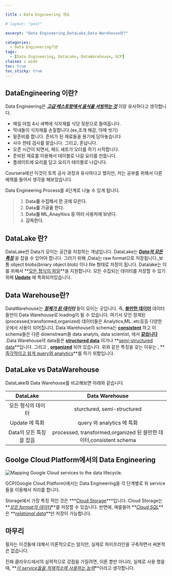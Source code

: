 ```yaml
---

title : Data Engineering 개요

# layout: "post"

excerpt: "Data Engineering,DataLake,Data Warehouse란?"

categories:
  - Data Engineering기본
tags:
  - [Data Engineering, DataLake, DataWarehouse, GCP]
classes : wide
toc: true
toc_sticky: true
---
```



## DataEngineering 이란?

Data Engineering은 ***<u>고급 레스토랑에서 음식을 서빙하는 것</u>*** 이랑 유사하다고 생각합니다. 

- 매일 아침 4시 새벽에 식자재를 식당 뒷문으로 들여옵니다.
- 막내들이 식자재를 손질합니다.(ex,조개 해감, 야채 씻기)
- 밑준비를 합니다. 준비가 된 재료들을 용기에 담아놓습니다
- 사수 한테 검사를 맡습니다. 그리고, 혼납니다.
- 오픈 시간이 되면서, 헤드 셰프가 오더를 하기 시작합니다.
- 준비된 재료를 이용해서 테이블로 나갈 요리를 만듭니다.
- 플레이트에 요리를 담고 요리가 테이블로 나갑니다.

Coursera에선 이것이 토목 공사 과정과 유사하다고 했지만, 저는 공부를 위해서 다른 예제를 들어서 생각을 해보았습니다.

Data Engineering Process를 4단계로 나눌 수 있게 됩니다.

> 1. **Data를 수집해서 한 곳에 모은다.**
> 2. **Data를 가공을 한다.**
> 3. **Data를 ML,Anayltics 등 여러 사용처에 보낸다.**
> 4. **감독한다.**



## DataLake 란?

DataLake란 Data가 모이는 공간을 지칭하는 개념입니다. DataLake는 ***<u>Data의 모든 특징</u>*** 을 잡을 수 있어야 합니다. 그러기 위해 ,Data는 raw format으로 저장됩니다.,보통 object blobs(binary object blob) 이나 file 형태로 저장이 됩니다. Datalake는 이를 위해서 **<u>모든 형식의 파일</u>**을 지원합니다. 모든 수집되는 데이터를 저장할 수 있기 위해 **<u>Update</u>** 에 특화되어있습니다.



## Data Warehouse란?

DataWarehouse는 ***<u>정제가 된 데이터</u>***  들이 모이는 곳입니다. 즉, **<u>쓸만한 데이터</u>** 데이터들만이 Data Warehouse로 loading이 될 수 있습니다.  여기서 모인 정제된(processed,transformed,organized) 데이터들은 Analytics,ML..etc등등 다양한 곳에서 사용이 되어집니다. Data Warehouse의 schema는 **<u>consistent</u>** 하고 이 schema들은 다른 downstream들 data analyts, data scientist, 에서 **<u>같습니다</u>** .Data Warehouse의 data들은 **<u>structured data</u>** 이거나 **<u>semi-structured data</u>**입니다. 그리고 , **<u>organized</u>** 되어 있습니다. 위와 같은 특징을 갖는 이유는 , **<u>즉각적이고 쉽게 query와 analytics</u>**를 하기 위함입니다.



## DataLake vs DataWarehouse

DataLake와 Data Warehouse를 비교해보면 아래와 같습니다.

|        DataLake         |                        Data Warehouse                        |
| :---------------------: | :----------------------------------------------------------: |
|   모든 형식의 데이터    |                 sturctured, semi-structured                  |
|     Update 에 특화      |                  query 와 analytics 에 특화                  |
| Data의 모든 특징을 잡음 | processed, transformed,organized 된 쓸만한 데이터,consistent schema |

## Goolge Cloud Platform에서의 Data Engineering

![Mapping Google Cloud services to the data lifecycle.](https://cloud.google.com/architecture/images/data-lifecycle-1.svg)

GCP(Google Cloud Platform)에서는 Data Engineering을 각 단계별로 위 service들을 이용해서 처리를 합니다.

Storage에서 가장 특징 적인 것은 ***<u>Cloud Storage</u>***입니다. Cloud Storage는 **<u>*모든 format의 데이터*</u>**를 저장할 수 있습니다. 반면에, 예를들어 **<u>*Cloud SQL*</u>**은 **<u>*relational data*</u>**만 저장이 가능합니다. 

## 마무리

 필자는 이것들에 대해서 이론적으로는 알지만, 실제로 파이프라인을 구축하면서 써본적은 없습니다. 

진짜 클라우드에서의 실력적으로 강점을 가질려면, 이론 뿐만 아니라, 실제로 사용 했을때, **<u>*이 service들을 적재적소에 사용하는 능력*</u>**이라고 생각합니다.
